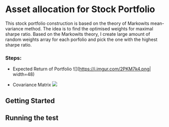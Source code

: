 # Asset allocation for Stock Portfolio 
This stock portfolio construction is based on the theory of Markowits mean-variance method. The idea is to find the optimised weights for maximal sharpe ratio. Based on the Markowits theory, I create large amount of random weights array for each porfolio and pick the one with the highest sharpe ratio. 

### Steps:
- Expected Return of Portfolio
![](https://i.imgur.com/2PKM7k4.png| width=48)

- Covariance Matrix
![](https://i.imgur.com/tvMAl4h.pngjpg=100x100)


## Getting Started 



## Running the test 






